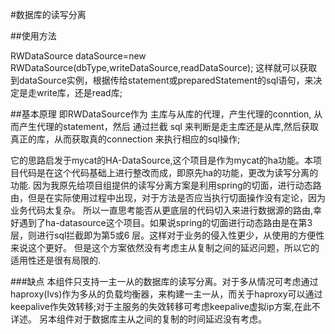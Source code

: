 #数据库的读写分离

##使用方法

RWDataSource dataSource=new RWDataSource(dbType,writeDataSource,readDataSource);
这样就可以获取到dataSource实例，根据传给statement或preparedStatement的sql语句，来决定是走write库，还是read库;


##基本原理
即RWDataSource作为 主库与从库的代理，产生代理的conntion,
从而产生代理的statement，然后
通过拦截 sql 来判断是走主库还是从库,然后获取真正的库，从而获取真的connection
来执行相应的sql操作;

它的思路启发于mycat的HA-DataSource,这个项目是作为mycat的ha功能。本项目代码是在这个代码基础上进行整改而成，即原先ha的功能，更改为读写分离的功能.
因为我原先给项目组提供的读写分离方案是利用spring的切面，进行动态路由，但是在实际使用过程中出现，对于方法是否应当执行切面操作没有定论，因为业务代码太复杂。
所以一直思考能否从更底层的代码切入来进行数据源的路由,幸好遇到了ha-datasource这个项目。如果说spring的切面进行动态路由是在第3层，则进行sql拦截即为第5或6
层。这样对于业务的侵入性更少，从使用的方便性来说这个更好。
但是这个方案依然没有考虑主从复制之间的延迟问题，所以它的适用性还是很有局限的.
 
###缺点
本组件只支持一主一从的数据库的读写分离。对于多从情况可考虑通过haproxy(lvs)作为多从的负载均衡器，来构建一主一从，而关于haproxy可以通过keepalive作失效转移;对于主服务的失效转移可考虑keepalive虚拟ip方案,在此不详述。
另本组件对于数据库主从之间的复制的时间延迟没有考虑。